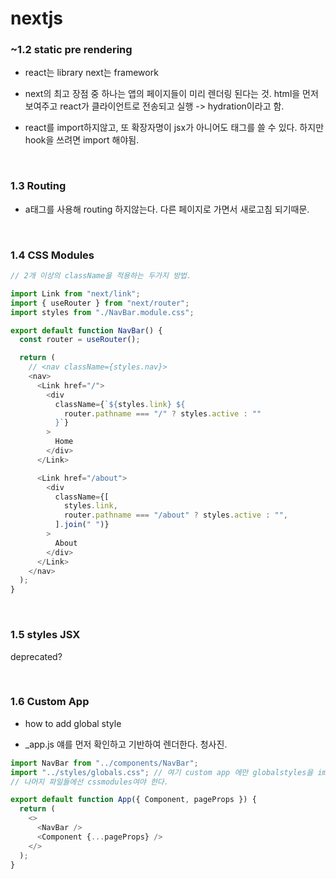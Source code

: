 # nextjs

### ~1.2 static pre rendering

- react는 library next는 framework

- next의 최고 장점 중 하나는 앱의 페이지들이 미리 렌더링 된다는 것. html을 먼저 보여주고 react가 클라이언트로 전송되고 실행 -> hydration이라고 함.

- react를 import하지않고, 또 확장자명이 jsx가 아니어도 태그를 쓸 수 있다. 하지만 hook을 쓰려면 import 해야됨.

<br>

### 1.3 Routing

- a태그를 사용해 routing 하지않는다. 다른 페이지로 가면서 새로고침 되기때문.

<br>

### 1.4 CSS Modules

```js
// 2개 이상의 className을 적용하는 두가지 방법.

import Link from "next/link";
import { useRouter } from "next/router";
import styles from "./NavBar.module.css";

export default function NavBar() {
  const router = useRouter();

  return (
    // <nav className={styles.nav}>
    <nav>
      <Link href="/">
        <div
          className={`${styles.link} ${
            router.pathname === "/" ? styles.active : ""
          }`}
        >
          Home
        </div>
      </Link>

      <Link href="/about">
        <div
          className={[
            styles.link,
            router.pathname === "/about" ? styles.active : "",
          ].join(" ")}
        >
          About
        </div>
      </Link>
    </nav>
  );
}
```

<br>

### 1.5 styles JSX

deprecated?

<br>

### 1.6 Custom App

- how to add global style

- \_app.js 얘를 먼저 확인하고 기반하여 렌더한다. 청사진.

```js
import NavBar from "../components/NavBar";
import "../styles/globals.css"; // 여기 custom app 에만 globalstyles을 import할 수 있다.
// 나머지 파일들에선 cssmodules여야 한다.

export default function App({ Component, pageProps }) {
  return (
    <>
      <NavBar />
      <Component {...pageProps} />
    </>
  );
}
```
